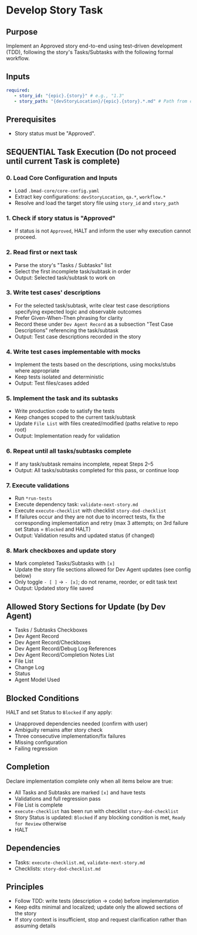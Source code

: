 <!-- Powered by BMAD™ Core -->

# Develop Story Task

## Purpose

Implement an Approved story end-to-end using test-driven development (TDD), following the story's Tasks/Subtasks with the following formal workflow.

## Inputs

```yaml
required:
   - story_id: "{epic}.{story}" # e.g., "1.3"
   - story_path: "{devStoryLocation}/{epic}.{story}.*.md" # Path from core-config.yaml
```

## Prerequisites

-  Story status must be "Approved".

## SEQUENTIAL Task Execution (Do not proceed until current Task is complete)

### 0. Load Core Configuration and Inputs

-  Load `.bmad-core/core-config.yaml`
-  Extract key configurations: `devStoryLocation`, `qa.*`, `workflow.*`
-  Resolve and load the target story file using `story_id` and `story_path`

### 1. Check if story status is "Approved"

-  If status is not `Approved`, HALT and inform the user why execution cannot proceed.

### 2. Read first or next task

-  Parse the story's "Tasks / Subtasks" list
-  Select the first incomplete task/subtask in order
-  Output: Selected task/subtask to work on

### 3. Write test cases' descriptions

-  For the selected task/subtask, write clear test case descriptions specifying expected logic and observable outcomes
-  Prefer Given-When-Then phrasing for clarity
-  Record these under `Dev Agent Record` as a subsection "Test Case Descriptions" referencing the task/subtask
-  Output: Test case descriptions recorded in the story

### 4. Write test cases implementable with mocks

-  Implement the tests based on the descriptions, using mocks/stubs where appropriate
-  Keep tests isolated and deterministic
-  Output: Test files/cases added

### 5. Implement the task and its subtasks

-  Write production code to satisfy the tests
-  Keep changes scoped to the current task/subtask
-  Update `File List` with files created/modified (paths relative to repo root)
-  Output: Implementation ready for validation

### 6. Repeat until all tasks/subtasks complete

-  If any task/subtask remains incomplete, repeat Steps 2–5
-  Output: All tasks/subtasks completed for this pass, or continue loop

### 7. Execute validations

-  Run `*run-tests`
-  Execute dependency task: `validate-next-story.md`
-  Execute `execute-checklist` with checklist `story-dod-checklist`
-  If failures occur and they are not due to incorrect tests, fix the corresponding implementation and retry (max 3 attempts; on 3rd failure set Status = `Blocked` and HALT)
-  Output: Validation results and updated status (if changed)

### 8. Mark checkboxes and update story

-  Mark completed Tasks/Subtasks with `[x]`
-  Update the story file sections allowed for Dev Agent updates (see config below)
-  Only toggle `- [ ]` → `- [x]`; do not rename, reorder, or edit task text
-  Output: Updated story file saved

## Allowed Story Sections for Update (by Dev Agent)

-  Tasks / Subtasks Checkboxes
-  Dev Agent Record
-  Dev Agent Record/Checkboxes
-  Dev Agent Record/Debug Log References
-  Dev Agent Record/Completion Notes List
-  File List
-  Change Log
-  Status
-  Agent Model Used

## Blocked Conditions

HALT and set Status to `Blocked` if any apply:

-  Unapproved dependencies needed (confirm with user)
-  Ambiguity remains after story check
-  Three consecutive implementation/fix failures
-  Missing configuration
-  Failing regression

## Completion

Declare implementation complete only when all items below are true:

-  All Tasks and Subtasks are marked `[x]` and have tests
-  Validations and full regression pass
-  File List is complete
-  `execute-checklist` has been run with checklist `story-dod-checklist`
-  Story Status is updated: `Blocked` if any blocking condition is met, `Ready for Review` otherwise
-  HALT

## Dependencies

-  Tasks: `execute-checklist.md`, `validate-next-story.md`
-  Checklists: `story-dod-checklist.md`

## Principles

-  Follow TDD: write tests (description → code) before implementation
-  Keep edits minimal and localized; update only the allowed sections of the story
-  If story context is insufficient, stop and request clarification rather than assuming details
